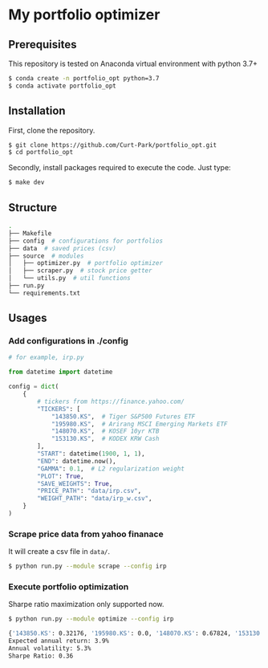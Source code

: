 # My portfolio optimizer

## Prerequisites
This repository is tested on Anaconda virtual environment with python 3.7+

```bash
$ conda create -n portfolio_opt python=3.7
$ conda activate portfolio_opt
```

## Installation
First, clone the repository.

```bash
$ git clone https://github.com/Curt-Park/portfolio_opt.git
$ cd portfolio_opt
```
Secondly, install packages required to execute the code. Just type:

```bash
$ make dev
```

## Structure

```bash
.
├── Makefile
├── config  # configurations for portfolios
├── data  # saved prices (csv)
├── source  # modules
│   ├── optimizer.py  # portfolio optimizer
│   ├── scraper.py  # stock price getter
│   └── utils.py  # util functions
├── run.py
└── requirements.txt
```

## Usages

### Add configurations in ./config
```python
# for example, irp.py

from datetime import datetime

config = dict(
    {
        # tickers from https://finance.yahoo.com/
        "TICKERS": [
            "143850.KS",  # Tiger S&P500 Futures ETF
            "195980.KS",  # Arirang MSCI Emerging Markets ETF
            "148070.KS",  # KOSEF 10yr KTB
            "153130.KS",  # KODEX KRW Cash
        ],
        "START": datetime(1900, 1, 1),
        "END": datetime.now(),
        "GAMMA": 0.1,  # L2 regularization weight
        "PLOT": True,
        "SAVE_WEIGHTS": True,
        "PRICE_PATH": "data/irp.csv",
        "WEIGHT_PATH": "data/irp_w.csv",
    }
)
```

### Scrape price data from yahoo finanace

It will create a csv file in `data/`.
```bash
$ python run.py --module scrape --config irp
```

### Execute portfolio optimization
Sharpe ratio maximization only supported now.

```bash
$ python run.py --module optimize --config irp

{'143850.KS': 0.32176, '195980.KS': 0.0, '148070.KS': 0.67824, '153130.KS': 0.0}
Expected annual return: 3.9%
Annual volatility: 5.3%
Sharpe Ratio: 0.36
```
